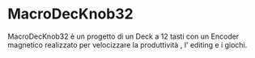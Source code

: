 # MacroDecKnob32
MacroDecKnob32 è un progetto di un Deck a 12 tasti con un Encoder magnetico 
realizzato per velocizzare la produttività , l' editing e i giochi.

